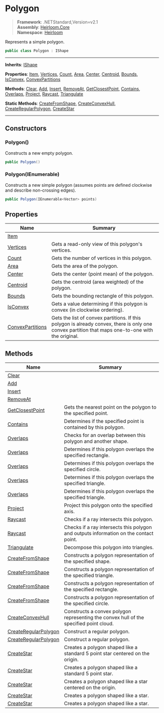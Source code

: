 # Polygon

> **Framework**: .NETStandard,Version=v2.1  
> **Assembly**: [Heirloom.Core][0]  
> **Namespace**: [Heirloom][0]  

Represents a simple polygon.

```cs
public class Polygon : IShape
```

--------------------------------------------------------------------------------

**Inherits**: [IShape][1]

**Properties**: [Item][2], [Vertices][3], [Count][4], [Area][5], [Center][6], [Centroid][7], [Bounds][8], [IsConvex][9], [ConvexPartitions][10]

**Methods**: [Clear][11], [Add][12], [Insert][13], [RemoveAt][14], [GetClosestPoint][15], [Contains][16], [Overlaps][17], [Project][18], [Raycast][19], [Triangulate][20]

**Static Methods**: [CreateFromShape][21], [CreateConvexHull][22], [CreateRegularPolygon][23], [CreateStar][24]

--------------------------------------------------------------------------------

## Constructors

### Polygon()

Constructs a new empty polygon.

```cs
public Polygon()
```

### Polygon(IEnumerable<Vector>)

Constructs a new simple polygon (assumes points are defined clockwise and describe non-crossing edges).

```cs
public Polygon(IEnumerable<Vector> points)
```

## Properties

| Name                   | Summary                                                                                                                                           |
|------------------------|---------------------------------------------------------------------------------------------------------------------------------------------------|
| [Item][2]              |                                                                                                                                                   |
| [Vertices][3]          | Gets a read-only view of this polygon's vertices.                                                                                                 |
| [Count][4]             | Gets the number of vertices in this polygon.                                                                                                      |
| [Area][5]              | Gets the area of the polygon.                                                                                                                     |
| [Center][6]            | Gets the center (point mean) of the polygon.                                                                                                      |
| [Centroid][7]          | Gets the centroid (area weighted) of the polygon.                                                                                                 |
| [Bounds][8]            | Gets the bounding rectangle of this polygon.                                                                                                      |
| [IsConvex][9]          | Gets a value determining if this polygon is convex (in clockwise ordering).                                                                       |
| [ConvexPartitions][10] | Gets the list of convex partitions. If this polygon is already convex, there is only one convex partition that maps one-to-one with the original. |

## Methods

| Name                       | Summary                                                                                |
|----------------------------|----------------------------------------------------------------------------------------|
| [Clear][11]                |                                                                                        |
| [Add][12]                  |                                                                                        |
| [Insert][13]               |                                                                                        |
| [RemoveAt][14]             |                                                                                        |
| [GetClosestPoint][15]      | Gets the nearest point on the polygon to the specified point.                          |
| [Contains][16]             | Determines if the specified point is contained by this polygon.                        |
| [Overlaps][17]             | Checks for an overlap between this polygon and another shape.                          |
| [Overlaps][17]             | Determines if this polygon overlaps the specified rectangle.                           |
| [Overlaps][17]             | Determines if this polygon overlaps the specified circle.                              |
| [Overlaps][17]             | Determines if this polygon overlaps the specified triangle.                            |
| [Overlaps][17]             | Determines if this polygon overlaps the specified triangle.                            |
| [Project][18]              | Project this polygon onto the specified axis.                                          |
| [Raycast][19]              | Checks if a ray intersects this polygon.                                               |
| [Raycast][19]              | Checks if a ray intersects this polygon and outputs information on the contact point.  |
| [Triangulate][20]          | Decompose this polygon into triangles.                                                 |
| [CreateFromShape][21]      | Constructs a polygon representation of the specified shape.                            |
| [CreateFromShape][21]      | Constructs a polygon representation of the specified triangle.                         |
| [CreateFromShape][21]      | Constructs a polygon representation of the specified rectangle.                        |
| [CreateFromShape][21]      | Constructs a polygon representation of the specified circle.                           |
| [CreateConvexHull][22]     | Constructs a convex polygon representing the convex hull of the specified point cloud. |
| [CreateRegularPolygon][23] | Construct a regular polygon.                                                           |
| [CreateRegularPolygon][23] | Construct a regular polygon.                                                           |
| [CreateStar][24]           | Creates a polygon shaped like a standard 5 point star centered on the origin.          |
| [CreateStar][24]           | Creates a polygon shaped like a standard 5 point star.                                 |
| [CreateStar][24]           | Creates a polygon shaped like a star centered on the origin.                           |
| [CreateStar][24]           | Creates a polygon shaped like a star.                                                  |
| [CreateStar][24]           | Creates a polygon shaped like a star.                                                  |

[0]: ..\Heirloom.Core.md
[1]: Heirloom.IShape.md
[2]: Heirloom.Polygon.Item.md
[3]: Heirloom.Polygon.Vertices.md
[4]: Heirloom.Polygon.Count.md
[5]: Heirloom.Polygon.Area.md
[6]: Heirloom.Polygon.Center.md
[7]: Heirloom.Polygon.Centroid.md
[8]: Heirloom.Polygon.Bounds.md
[9]: Heirloom.Polygon.IsConvex.md
[10]: Heirloom.Polygon.ConvexPartitions.md
[11]: Heirloom.Polygon.Clear.md
[12]: Heirloom.Polygon.Add.md
[13]: Heirloom.Polygon.Insert.md
[14]: Heirloom.Polygon.RemoveAt.md
[15]: Heirloom.Polygon.GetClosestPoint.md
[16]: Heirloom.Polygon.Contains.md
[17]: Heirloom.Polygon.Overlaps.md
[18]: Heirloom.Polygon.Project.md
[19]: Heirloom.Polygon.Raycast.md
[20]: Heirloom.Polygon.Triangulate.md
[21]: Heirloom.Polygon.CreateFromShape.md
[22]: Heirloom.Polygon.CreateConvexHull.md
[23]: Heirloom.Polygon.CreateRegularPolygon.md
[24]: Heirloom.Polygon.CreateStar.md
